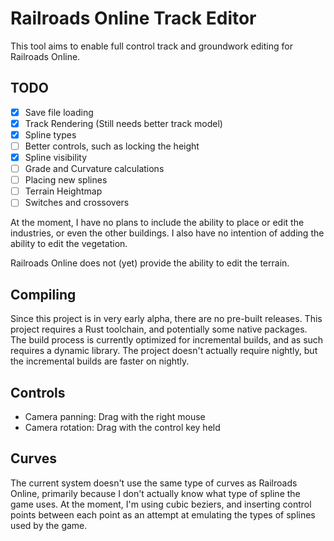 # Railroads Online Track Editor

This tool aims to enable full control track and groundwork editing for Railroads
Online.

## TODO

- [x] Save file loading
- [x] Track Rendering (Still needs better track model)
- [x] Spline types
- [ ] Better controls, such as locking the height
- [x] Spline visibility
- [ ] Grade and Curvature calculations
- [ ] Placing new splines
- [ ] Terrain Heightmap
- [ ] Switches and crossovers

At the moment, I have no plans to include the ability to place or edit
the industries, or even the other buildings. I also have no intention
of adding the ability to edit the vegetation.

Railroads Online does not (yet) provide the ability to edit the terrain.

## Compiling

Since this project is in very early alpha, there are no pre-built releases. This
project requires a Rust toolchain, and potentially some native packages. The build
process is currently optimized for incremental builds, and as such requires a dynamic
library. The project doesn't actually require nightly, but the incremental builds
are faster on nightly.

## Controls

- Camera panning: Drag with the right mouse
- Camera rotation: Drag with the control key held

## Curves

The current system doesn't use the same type of curves as Railroads Online, primarily
because I don't actually know what type of spline the game uses. At the moment, I'm
using cubic beziers, and inserting control points between each point as an attempt
at emulating the types of splines used by the game.
